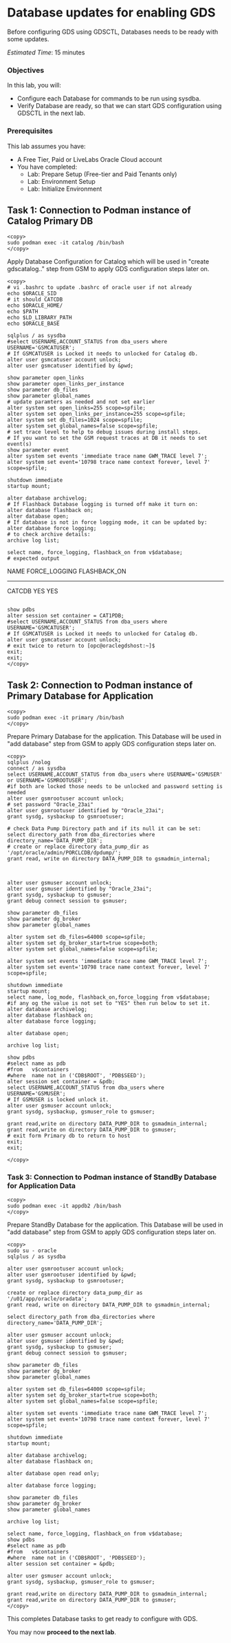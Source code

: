 # Database updates for enabling GDS

Before configuring GDS using GDSCTL, Databases needs to be ready with some updates.

*Estimated Time*:  15 minutes

### Objectives

In this lab, you will:

* Configure each Database for commands to be run using sysdba.
* Verify Database are ready, so that we can start GDS configuration using GDSCTL in the next lab.

### Prerequisites
This lab assumes you have:
* A Free Tier, Paid or LiveLabs Oracle Cloud account
* You have completed:
    * Lab: Prepare Setup (Free-tier and Paid Tenants only)
    * Lab: Environment Setup
    * Lab: Initialize Environment


## 
## Task 1: Connection to Podman instance of Catalog Primary DB

```
<copy>
sudo podman exec -it catalog /bin/bash
</copy>
```

Apply Database Configuration for Catalog which will be used in "create gdscatalog.." step from GSM to apply GDS configuration steps later on.

```
<copy>
# vi .bashrc to update .bashrc of oracle user if not already
echo $ORACLE_SID
# it should CATCDB
echo $ORACLE_HOME/
echo $PATH
echo $LD_LIBRARY_PATH
echo $ORACLE_BASE

sqlplus / as sysdba
#select USERNAME,ACCOUNT_STATUS from dba_users where USERNAME='GSMCATUSER';
# If GSMCATUSER is Locked it needs to unlocked for Catalog db.
alter user gsmcatuser account unlock;
alter user gsmcatuser identified by &pwd;

show parameter open_links
show parameter open_links_per_instance
show parameter db_files
show parameter global_names
# update paramters as needed and not set earlier
alter system set open_links=255 scope=spfile;
alter system set open_links_per_instance=255 scope=spfile;
alter system set db_files=1024 scope=spfile;
alter system set global_names=false scope=spfile;
# set trace level to help to debug issues during install steps.
# If you want to set the GSM request traces at DB it needs to set event(s) 
show parameter event
alter system set events 'immediate trace name GWM_TRACE level 7';
alter system set event='10798 trace name context forever, level 7' scope=spfile;

shutdown immediate
startup mount;

alter database archivelog;
# If Flashback Database logging is turned off make it turn on:
alter database flashback on;
alter database open;
# If database is not in force logging mode, it can be updated by:
alter database force logging;
# to check archive details:
archive log list;

select name, force_logging, flashback_on from v$database;
# expected output
```
NAME	  FORCE_LOGGING 			  FLASHBACK_ON
--------- --------------------------------------- ------------------
CATCDB	  YES					  YES
```

show pdbs
alter session set container = CAT1PDB;
#select USERNAME,ACCOUNT_STATUS from dba_users where USERNAME='GSMCATUSER';
# If GSMCATUSER is Locked it needs to unlocked for Catalog db.
alter user gsmcatuser account unlock;
# exit twice to return to [opc@oraclegdshost:~]$
exit;
exit;
</copy>
```

## Task 2: Connection to Podman instance of Primary Database for Application

```
<copy>
sudo podman exec -it primary /bin/bash
</copy>
```

Prepare Primary Database for the application. This Database will be used in "add database" step from GSM to apply GDS configuration steps later on.

```
<copy>
sqlplus /nolog
connect / as sysdba
select USERNAME,ACCOUNT_STATUS from dba_users where USERNAME='GSMUSER' or USERNAME='GSMROOTUSER';
#if both are locked those needs to be unlocked and password setting is needed
alter user gsmrootuser account unlock;
# set password "Oracle_23ai"
alter user gsmrootuser identified by "Oracle_23ai";
grant sysdg, sysbackup to gsmrootuser;

# check Data Pump Directory path and if its null it can be set: 
select directory_path from dba_directories where directory_name='DATA_PUMP_DIR';
# create or replace directory data_pump_dir as '/opt/oracle/admin/PORCLCDB/dpdump/';
grant read, write on directory DATA_PUMP_DIR to gsmadmin_internal;



alter user gsmuser account unlock;
alter user gsmuser identified by "Oracle_23ai";
grant sysdg, sysbackup to gsmuser;
grant debug connect session to gsmuser;

show parameter db_files
show parameter dg_broker
show parameter global_names

alter system set db_files=64000 scope=spfile;
alter system set dg_broker_start=true scope=both;
alter system set global_names=false scope=spfile;

alter system set events 'immediate trace name GWM_TRACE level 7';
alter system set event='10798 trace name context forever, level 7' scope=spfile;

shutdown immediate
startup mount;
select name, log_mode, flashback_on,force_logging from v$database;
#if any og the value is not set to "YES" then run below to set it.
alter database archivelog;
alter database flashback on;
alter database force logging;

alter database open;

archive log list;

show pdbs
#select name as pdb
#from   v$containers
#where  name not in ('CDB$ROOT', 'PDB$SEED');
alter session set container = &pdb;
select USERNAME,ACCOUNT_STATUS from dba_users where USERNAME='GSMUSER';
# If GSMUSER is locked unlock it. 
alter user gsmuser account unlock;
grant sysdg, sysbackup, gsmuser_role to gsmuser;

grant read,write on directory DATA_PUMP_DIR to gsmadmin_internal;
grant read,write on directory DATA_PUMP_DIR to gsmuser;
# exit form Primary db to return to host
exit;
exit;

</copy>
```


### Task 3: Connection to Podman instance of StandBy Database for Application Data

```
<copy>
sudo podman exec -it appdb2 /bin/bash
</copy>
```

Prepare StandBy Database for the application. This Database will be used in "add database" step from GSM to apply GDS configuration steps later on.

```
<copy>
sudo su - oracle
sqlplus / as sysdba

alter user gsmrootuser account unlock;
alter user gsmrootuser identified by &pwd;
grant sysdg, sysbackup to gsmrootuser;

create or replace directory data_pump_dir as '/u01/app/oracle/oradata';
grant read, write on directory DATA_PUMP_DIR to gsmadmin_internal;

select directory_path from dba_directories where directory_name='DATA_PUMP_DIR';

alter user gsmuser account unlock;
alter user gsmuser identified by &pwd;
grant sysdg, sysbackup to gsmuser;
grant debug connect session to gsmuser;

show parameter db_files
show parameter dg_broker
show parameter global_names

alter system set db_files=64000 scope=spfile;
alter system set dg_broker_start=true scope=both;
alter system set global_names=false scope=spfile;

alter system set events 'immediate trace name GWM_TRACE level 7';
alter system set event='10798 trace name context forever, level 7' scope=spfile;

shutdown immediate
startup mount;

alter database archivelog;
alter database flashback on;

alter database open read only;

alter database force logging;

show parameter db_files
show parameter dg_broker
show parameter global_names

archive log list;

select name, force_logging, flashback_on from v$database;
show pdbs
#select name as pdb
#from   v$containers
#where  name not in ('CDB$ROOT', 'PDB$SEED');
alter session set container = &pdb;

alter user gsmuser account unlock;
grant sysdg, sysbackup, gsmuser_role to gsmuser;

grant read,write on directory DATA_PUMP_DIR to gsmadmin_internal;
grant read,write on directory DATA_PUMP_DIR to gsmuser;
</copy>
```

This completes Database tasks to get ready to configure with GDS.

You may now **proceed to the next lab**.
